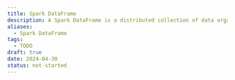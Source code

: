 ```yaml
---
title: Spark DataFrame
description: A Spark DataFrame is a distributed collection of data organized into named columns, similar to a table in a relational database or a data frame in R or Python's pandas library.
aliases:
  - Spark DataFrame
tags:
  - TODO
draft: true
date: 2024-04-30
status: not-started
---
```

